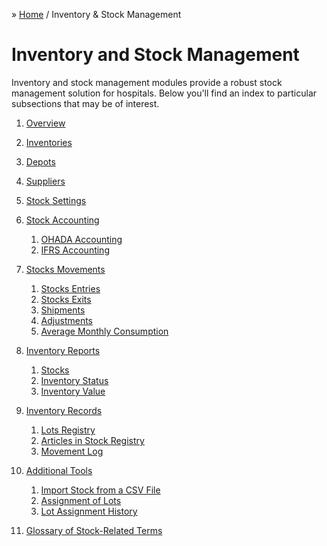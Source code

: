 &raquo; [Home](../index.md) / Inventory & Stock Management

# Inventory and Stock Management

Inventory and stock management modules provide a robust stock management solution for
hospitals.  Below you'll find an index to particular subsections that may be of interest.

1. [Overview](./overview.md)

2. [Inventories](./inventory.md)

3. [Depots](./depot.md)

4. [Suppliers](./supplier.md)

5. [Stock Settings](./stock.settings.md)

6. [Stock Accounting](./accounting/index.md)
    1. [OHADA Accounting](./accounting/ohada.md)
    2. [IFRS Accounting](./accounting/ifrs.md)

7. [Stocks Movements](./movement.md)
    1. [Stocks Entries](./movement.entry.md)
    2. [Stocks Exits](./movement.exit.md)
    3. [Shipments](./movement.shipments.md)
    4. [Adjustments](./movement.adjustment.md)
    5. [Average Monthly Consumption](./average-monthly-consumption.md)

8. [Inventory Reports]()
    1. [Stocks]()
    2. [Inventory Status]()
    3. [Inventory Value]()

9. [Inventory Records]()
    1. [Lots Registry]()
    2. [Articles in Stock Registry]()
    3. [Movement Log]()

10. [Additional Tools]()
    1. [Import Stock from a CSV File]()
    2. [Assignment of Lots]()
    2. [Lot Assignment History]()

11. [Glossary of Stock-Related Terms](./glossary.md)
